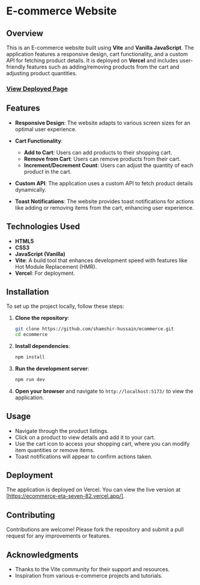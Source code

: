 # E-commerce Website

## Overview

This is an E-commerce website built using **Vite** and **Vanilla JavaScript**. The application features a responsive design, cart functionality, and a custom API for fetching product details. It is deployed on **Vercel** and includes user-friendly features such as adding/removing products from the cart and adjusting product quantities.

### [View Deployed Page](https://ecommerce-eta-seven-82.vercel.app/)

## Features

- **Responsive Design**: The website adapts to various screen sizes for an optimal user experience.
  
- **Cart Functionality**:
  - **Add to Cart**: Users can add products to their shopping cart.
  - **Remove from Cart**: Users can remove products from their cart.
  - **Increment/Decrement Count**: Users can adjust the quantity of each product in the cart.

- **Custom API**: The application uses a custom API to fetch product details dynamically.

- **Toast Notifications**: The website provides toast notifications for actions like adding or removing items from the cart, enhancing user experience.

## Technologies Used

- **HTML5**
- **CSS3**
- **JavaScript (Vanilla)**
- **Vite**: A build tool that enhances development speed with features like Hot Module Replacement (HMR).
- **Vercel**: For deployment.

## Installation

To set up the project locally, follow these steps:

1. **Clone the repository**:
   ```bash
   git clone https://github.com/shamshir-hussain/ecommerce.git
   cd ecommerce
   ```

2. **Install dependencies**:
   ```bash
   npm install
   ```

3. **Run the development server**:
   ```bash
   npm run dev
   ```

4. **Open your browser** and navigate to `http://localhost:5173/` to view the application.

## Usage

- Navigate through the product listings.
- Click on a product to view details and add it to your cart.
- Use the cart icon to access your shopping cart, where you can modify item quantities or remove items.
- Toast notifications will appear to confirm actions taken.

## Deployment

The application is deployed on Vercel. You can view the live version at [https://ecommerce-eta-seven-82.vercel.app/].

## Contributing

Contributions are welcome! Please fork the repository and submit a pull request for any improvements or features.

## Acknowledgments

- Thanks to the Vite community for their support and resources.
- Inspiration from various e-commerce projects and tutorials.
